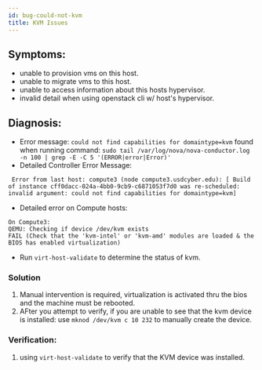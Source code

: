 ```yaml
---
id: bug-could-not-kvm
title: KVM Issues
---
```


## Symptoms:
- unable to provision vms on this host.
- unable to migrate vms to this host.
- unable to access information about this hosts hypervisor.
- invalid detail when using openstack cli w/ host's hypervisor.
## Diagnosis:
- Error message: `could not find capabilities for domaintype=kvm` found when running command: `sudo tail /var/log/nova/nova-conductor.log -n 100 | grep -E -C 5 '(ERROR|error|Error)'`
- Detailed Controller Error Message:
```
 Error from last host: compute3 (node compute3.usdcyber.edu): [ Build of instance cff0dacc-024a-4bb0-9cb9-c6871053f7d0 was re-scheduled: invalid argument: could not find capabilities for domaintype=kvm]
```
- Detailed error on Compute hosts:
```
On Compute3:
QEMU: Checking if device /dev/kvm exists
FAIL (Check that the 'kvm-intel' or 'kvm-amd' modules are loaded & the BIOS has enabled virtualization)
```
- Run `virt-host-validate` to determine the status of kvm.

### Solution
1. Manual intervention is required, virtualization is activated thru the bios and the machine must be rebooted.
2. AFter you attempt to verify, if you are unable to see that the kvm device is installed: use `mknod /dev/kvm c 10 232` to manually create the device.

### Verification:
1. using `virt-host-validate` to verify that the KVM device was installed.